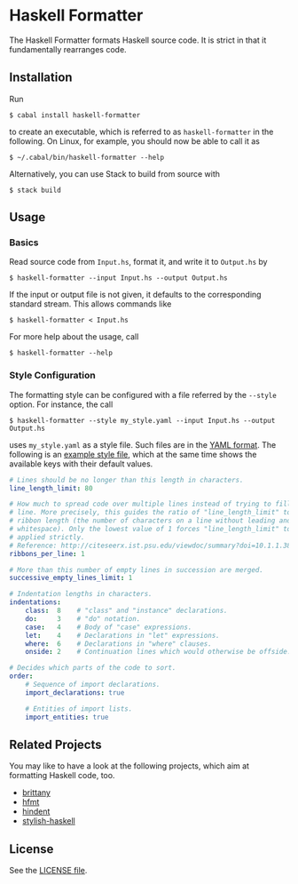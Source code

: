 # Haskell Formatter

The Haskell Formatter formats Haskell source code. It is strict in that it fundamentally rearranges code.

## Installation

Run

```
$ cabal install haskell-formatter
```

to create an executable, which is referred to as `haskell-formatter` in the following. On Linux, for example, you should now be able to call it as

```
$ ~/.cabal/bin/haskell-formatter --help
```

Alternatively, you can use Stack to build from source with

```
$ stack build
```

## Usage

### Basics

Read source code from `Input.hs`, format it, and write it to `Output.hs` by

```
$ haskell-formatter --input Input.hs --output Output.hs
```

If the input or output file is not given, it defaults to the corresponding standard stream. This allows commands like

```
$ haskell-formatter < Input.hs
```

For more help about the usage, call

```
$ haskell-formatter --help
```

### Style Configuration

The formatting style can be configured with a file referred by the `--style` option. For instance, the call

```
$ haskell-formatter --style my_style.yaml --input Input.hs --output Output.hs
```

uses `my_style.yaml` as a style file. Such files are in the [YAML format](http://en.wikipedia.org/wiki/YAML). The following is an [example style file](testsuite/resources/examples/default_style.yaml), which at the same time shows the available keys with their default values.

<!--- GitHub does currently not allow to include files (https://github.com/github/markup/issues/346).

Thus, the file content is replicated here. There is a test which checks that the strings of both sources are equal. --->

```yaml
# Lines should be no longer than this length in characters.
line_length_limit: 80

# How much to spread code over multiple lines instead of trying to fill a single
# line. More precisely, this guides the ratio of "line_length_limit" to the
# ribbon length (the number of characters on a line without leading and trailing
# whitespace). Only the lowest value of 1 forces "line_length_limit" to be
# applied strictly.
# Reference: http://citeseerx.ist.psu.edu/viewdoc/summary?doi=10.1.1.38.8777
ribbons_per_line: 1

# More than this number of empty lines in succession are merged.
successive_empty_lines_limit: 1

# Indentation lengths in characters.
indentations:
    class:  8    # "class" and "instance" declarations.
    do:     3    # "do" notation. 
    case:   4    # Body of "case" expressions.
    let:    4    # Declarations in "let" expressions.
    where:  6    # Declarations in "where" clauses.
    onside: 2    # Continuation lines which would otherwise be offside.

# Decides which parts of the code to sort.
order:
    # Sequence of import declarations.
    import_declarations: true

    # Entities of import lists.
    import_entities: true
```

## Related Projects

You may like to have a look at the following projects, which aim at formatting Haskell code, too.

- [brittany](https://github.com/lspitzner/brittany)
- [hfmt](https://github.com/danstiner/hfmt)
- [hindent](https://github.com/chrisdone/hindent)
- [stylish-haskell](https://github.com/jaspervdj/stylish-haskell)

## License

See the [LICENSE file](LICENSE).
